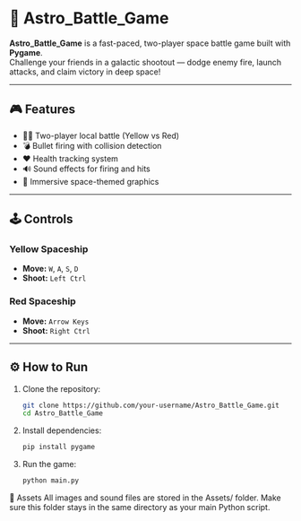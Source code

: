 # 🌌 Astro_Battle_Game

**Astro_Battle_Game** is a fast-paced, two-player space battle game built with **Pygame**.  
Challenge your friends in a galactic shootout — dodge enemy fire, launch attacks, and claim victory in deep space!

---

## 🎮 Features

- 👨‍🚀 Two-player local battle (Yellow vs Red)
- 💣 Bullet firing with collision detection
- ❤️ Health tracking system
- 🔊 Sound effects for firing and hits
- 🌠 Immersive space-themed graphics

---

## 🕹️ Controls

### Yellow Spaceship
- **Move:** `W`, `A`, `S`, `D`
- **Shoot:** `Left Ctrl`

### Red Spaceship
- **Move:** `Arrow Keys`
- **Shoot:** `Right Ctrl`

---

## ⚙️ How to Run

1. Clone the repository:
   ```bash
   git clone https://github.com/your-username/Astro_Battle_Game.git
   cd Astro_Battle_Game
   
2. Install dependencies:
   ```bash
   pip install pygame
   
3. Run the game:
   ```bash
   python main.py

📁 Assets
All images and sound files are stored in the Assets/ folder.
Make sure this folder stays in the same directory as your main Python script.


